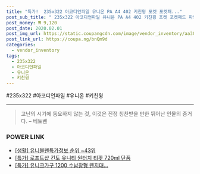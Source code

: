 ```yaml
--- 
title: "특가!  235x322 아코디언파일 유니온 PA A4 402 키친윙 포켓 포켓패..." 
post_sub_title: " 235x322 아코디언파일 유니온 PA A4 402 키친윙 포켓 포켓패드 파랑" 
post_money: ₩ 9,120 
post_date: 2020.02.01 
post_img_url: https://static.coupangcdn.com/image/vendor_inventory/aa38/a62259fdb2c3e8a700b35ff56331b997408e2173ab59b228f29a9829fe4b.jpg 
post_link_url: https://coupa.ng/bnQm9d 
categories: 
  - vendor_inventory 
tags: 
  - 235x322 
  - 아코디언파일 
  - 유니온 
  - 키친윙 
--- 
```

  #235x322 #아코디언파일 #유니온 #키친윙 
<hr> 

> 고난의 시기에 동요하지 않는 것, 이것은 진정 칭찬받을 만한 뛰어난 인물의 증거다. – 베토벤 


### POWER LINK

* <a href="https://blog.naver.com/fasyy4321/221772063744" target="_blank"> [생활] 유니볼펜특가정보 순위 ~43위</a>
* <a href="https://blog.naver.com/sakai111/221791882739" target="_blank">[특가] 로프트샵 킨토 유니티 원터치 티팟 720ml 단품</a>
* <a href="https://blog.naver.com/santokki14/221791965573" target="_blank">[특가] 유니크가구 1200 수납장형 렌지대...</a>
